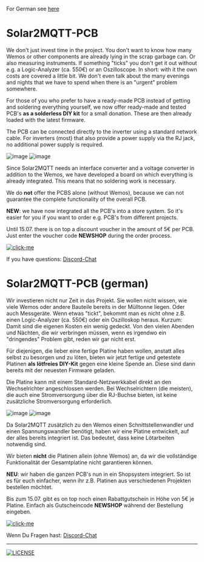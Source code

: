 For German see [here](#solar2mqtt-pcb-german)
# Solar2MQTT-PCB

We don't just invest time in the project. You don't want to know how many Wemos or other components are already lying in the scrap garbage can. Or also measuring instruments. If something "ticks" you don't get it out without e.g. a Logic-Analyzer (ca. 550€) or an Oszilloscope. In short: with it the own costs are covered a little bit. We don't even talk about the many evenings and nights that we have to spend when there is an "urgent" problem somewhere.

For those of you who prefer to have a ready-made PCB instead of getting and soldering everything yourself, we now offer ready-made and tested PCB's **as a solderless DIY kit** for a small donation. These are then already loaded with the latest firmware.

The PCB can be connected directly to the inverter using a standard network cable. For inverters (most) that also provide a power supply via the RJ jack, no additional power supply is required.

![image](https://user-images.githubusercontent.com/17761850/233857977-ec6b40ff-adba-496a-94af-9537b8aacfd9.png)
![image](https://user-images.githubusercontent.com/17761850/234286857-8bf0e3c0-c0d6-4a09-84e1-595f81462fc3.png)

Since Solar2MQTT needs an interface converter and a voltage converter in addition to the Wemos, we have developed a board on which everything is already integrated. This means that no soldering work is necessary.

We do **not** offer the PCBS alone (without Wemos), because we can not guarantee the complete functionality of the overall PCB.

**NEW**: we have now integrated all the PCB's into a store system. So it's easier for you if you want to order e.g. PCB's from different projects.

Until 15.07. there is on top a discount voucher in the amount of 5€ per PCB.
Just enter the voucher code **NEWSHOP** during the order process.

[![click-me](https://github.com/all-solutions/PCBs/assets/17761850/9286f8ee-f7b8-4e8f-a64b-e83a7ba102e5)](https://all-solutions.store)
 
If you have questions: [Discord-Chat](https://discord.gg/82Y5JryhKv)

# Solar2MQTT-PCB (german)
Wir investieren nicht nur Zeit in das Projekt. Sie wollen nicht wissen, wie viele Wemos oder andere Bauteile bereits in der Mülltonne liegen. Oder auch Messgeräte. Wenn etwas "tickt", bekommt man es nicht ohne z.B. einen Logic-Analyzer (ca. 550€) oder ein Oszilloskop heraus. Kurzum: Damit sind die eigenen Kosten ein wenig gedeckt. Von den vielen Abenden und Nächten, die wir verbringen müssen, wenn es irgendwo ein "dringendes" Problem gibt, reden wir gar nicht erst.

Für diejenigen, die lieber eine fertige Platine haben wollen, anstatt alles selbst zu besorgen und zu löten, bieten wir jetzt fertige und getestete Platinen **als lötfreies DIY-Kit** gegen eine kleine Spende an. Diese sind dann bereits mit der neuesten Firmware geladen.

Die Platine kann mit einem Standard-Netzwerkkabel direkt an den Wechselrichter angeschlossen werden. Bei Wechselrichtern (die meisten), die auch eine Stromversorgung über die RJ-Buchse bieten, ist keine zusätzliche Stromversorgung erforderlich.

![image](https://user-images.githubusercontent.com/17761850/233857977-ec6b40ff-adba-496a-94af-9537b8aacfd9.png)
![image](https://user-images.githubusercontent.com/17761850/234286857-8bf0e3c0-c0d6-4a09-84e1-595f81462fc3.png)

Da Solar2MQTT zusätzlich zu den Wemos einen Schnittstellenwandler und einen Spannungswandler benötigt, haben wir eine Platine entwickelt, auf der alles bereits integriert ist. Das bedeutet, dass keine Lötarbeiten notwendig sind.

Wir bieten **nicht** die Platinen allein (ohne Wemos) an, da wir die vollständige Funktionalität der Gesamtplatine nicht garantieren können.

**NEU**: wir haben die ganzen PCB's nun in ein Shopsystem integriert. So ist es für euch einfacher, wenn ihr z.B. Platinen aus verschiedenen Projekten bestellen möchtet.

Bis zum 15.07. gibt es on top noch einen Rabattgutschein in Höhe von 5€ je Platine.
Einfach als Gutscheincode **NEWSHOP** während der Bestellung eingeben.

[![click-me](https://github.com/all-solutions/PCBs/assets/17761850/9286f8ee-f7b8-4e8f-a64b-e83a7ba102e5)](https://all-solutions.store)
 
Wenn Du Fragen hast: [Discord-Chat](https://discord.gg/82Y5JryhKv)

---
[![LICENSE](https://licensebuttons.net/l/by-nc-sa/4.0/88x31.png)](https://creativecommons.org/licenses/by-nc-sa/4.0/)
